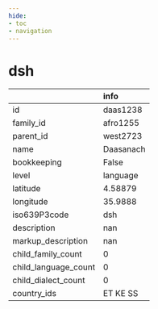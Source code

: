 ```yaml
---
hide:
- toc
- navigation
---
```

# dsh
|                      | info      |
|:---------------------|:----------|
| id                   | daas1238  |
| family_id            | afro1255  |
| parent_id            | west2723  |
| name                 | Daasanach |
| bookkeeping          | False     |
| level                | language  |
| latitude             | 4.58879   |
| longitude            | 35.9888   |
| iso639P3code         | dsh       |
| description          | nan       |
| markup_description   | nan       |
| child_family_count   | 0         |
| child_language_count | 0         |
| child_dialect_count  | 0         |
| country_ids          | ET KE SS  |